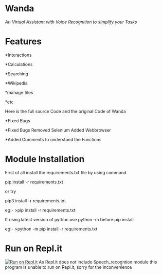 # **Wanda**
*An Virtual Assistant with Voice Recognition to simplify your Tasks*

# Features

*Interactions

*Calculations

*Searching

*Wikipedia

*manage files

*etc

Here is the full source Code and the original Code of Wanda
 
*Fixed Bugs
 
*Fixed Bugs Removed Selenium Added Webbrowser 

*Added Comments to understand the Functions

# Module Installation

First of all install the requirements.txt file by using command

pip install -r requirements.txt

or try

pip3 install -r requirements.txt

eg:- >pip install -r requirements.txt

If using latest version of python use python -m before pip install

eg:- >python -m pip install -r requirements.txt

# Run on Repl.it

[![Run on Repl.it](https://repl.it/badge/github/Dragfist7800/Wanda)](https://repl.it/github/Dragfist7800/Wanda)
As Repl.it does not include Speech_recogntion module this program is unable to run on Repl.it, sorry for the inconvenience
